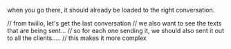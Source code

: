 when you go there, it should already be loaded to the right conversation.

// from twilio, let's get the last conversation
// we also want to see the texts that are being sent...
// so for each one sending it, we should also sent it out to all the clients.....
// this makes it more complex